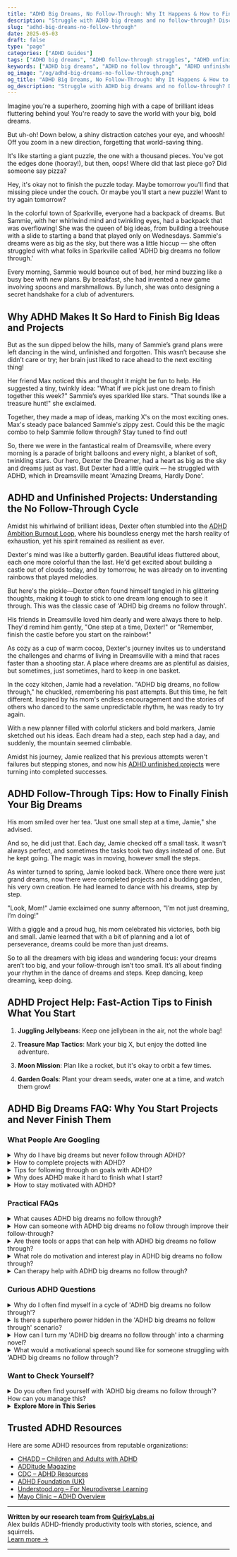 ```yaml
---
title: "ADHD Big Dreams, No Follow-Through: Why It Happens & How to Finally Finish Things"
description: "Struggle with ADHD big dreams and no follow-through? Discover why it happens, how to work with your brain, and start finishing what you imagine."
slug: "adhd-big-dreams-no-follow-through"
date: 2025-05-03
draft: false
type: "page"
categories: ["ADHD Guides"]
tags: ["ADHD big dreams", "ADHD follow-through struggles", "ADHD unfinished projects", "ADHD productivity hacks", "ADHD motivation tools", "finishing ADHD projects"]
keywords: ["ADHD big dreams", "ADHD no follow through", "ADHD unfinished projects", "how to finish tasks with ADHD", "ADHD productivity tips", "ADHD creative project follow-through"]
og_image: "/og/adhd-big-dreams-no-follow-through.png"
og_title: "ADHD Big Dreams, No Follow-Through: Why It Happens & How to Finally Finish Things"
og_description: "Struggle with ADHD big dreams and no follow-through? Discover why it happens, how to work with your brain, and start finishing what you imagine."
---
```


Imagine you're a superhero, zooming high with a cape of brilliant ideas fluttering behind you! You're ready to save the world with your big, bold dreams.

But uh-oh! Down below, a shiny distraction catches your eye, and whoosh! Off you zoom in a new direction, forgetting that world-saving thing.

It's like starting a giant puzzle, the one with a thousand pieces. You've got the edges done (hooray!), but then, oops! Where did that last piece go? Did someone say pizza?

Hey, it's okay not to finish the puzzle today. Maybe tomorrow you'll find that missing piece under the couch. Or maybe you'll start a new puzzle! Want to try again tomorrow?

In the colorful town of Sparkville, everyone had a backpack of dreams. But Sammie, with her whirlwind mind and twinkling eyes, had a backpack that was overflowing! She was the queen of big ideas, from building a treehouse with a slide to starting a band that played only on Wednesdays. Sammie's dreams were as big as the sky, but there was a little hiccup — she often struggled with what folks in Sparkville called 'ADHD big dreams no follow through.'

Every morning, Sammie would bounce out of bed, her mind buzzing like a busy bee with new plans. By breakfast, she had invented a new game involving spoons and marshmallows. By lunch, she was onto designing a secret handshake for a club of adventurers.

## Why ADHD Makes It So Hard to Finish Big Ideas and Projects

But as the sun dipped below the hills, many of Sammie’s grand plans were left dancing in the wind, unfinished and forgotten. This wasn’t because she didn’t care or try; her brain just liked to race ahead to the next exciting thing!

Her friend Max noticed this and thought it might be fun to help. He suggested a tiny, twinkly idea: "What if we pick just one dream to finish together this week?" Sammie’s eyes sparkled like stars. "That sounds like a treasure hunt!" she exclaimed.

Together, they made a map of ideas, marking X's on the most exciting ones. Max's steady pace balanced Sammie's zippy zest. Could this be the magic combo to help Sammie follow through? Stay tuned to find out!

So, there we were in the fantastical realm of Dreamsville, where every morning is a parade of bright balloons and every night, a blanket of soft, twinkling stars. Our hero, Dexter the Dreamer, had a heart as big as the sky and dreams just as vast. But Dexter had a little quirk — he struggled with ADHD, which in Dreamsville meant 'Amazing Dreams, Hardly Done'.

## ADHD and Unfinished Projects: Understanding the No Follow-Through Cycle

Amidst his whirlwind of brilliant ideas, Dexter often stumbled into the [ADHD Ambition Burnout Loop](/pages/adhd-ambition-burnout-loop/), where his boundless energy met the harsh reality of exhaustion, yet his spirit remained as resilient as ever.

Dexter's mind was like a butterfly garden. Beautiful ideas fluttered about, each one more colorful than the last. He'd get excited about building a castle out of clouds today, and by tomorrow, he was already on to inventing rainbows that played melodies.

But here's the pickle—Dexter often found himself tangled in his glittering thoughts, making it tough to stick to one dream long enough to see it through. This was the classic case of 'ADHD big dreams no follow through'.

His friends in Dreamsville loved him dearly and were always there to help. They'd remind him gently, "One step at a time, Dexter!" or "Remember, finish the castle before you start on the rainbow!"

As cozy as a cup of warm cocoa, Dexter's journey invites us to understand the challenges and charms of living in Dreamsville with a mind that races faster than a shooting star. A place where dreams are as plentiful as daisies, but sometimes, just sometimes, hard to keep in one basket.

In the cozy kitchen, Jamie had a revelation. "ADHD big dreams, no follow through," he chuckled, remembering his past attempts. But this time, he felt different. Inspired by his mom's endless encouragement and the stories of others who danced to the same unpredictable rhythm, he was ready to try again.

With a new planner filled with colorful stickers and bold markers, Jamie sketched out his ideas. Each dream had a step, each step had a day, and suddenly, the mountain seemed climbable.

Amidst his journey, Jamie realized that his previous attempts weren't failures but stepping stones, and now his [ADHD unfinished projects](/pages/adhd-unfinished-projects/) were turning into completed successes.

## ADHD Follow-Through Tips: How to Finally Finish Your Big Dreams

His mom smiled over her tea. "Just one small step at a time, Jamie," she advised.

And so, he did just that. Each day, Jamie checked off a small task. It wasn't always perfect, and sometimes the tasks took two days instead of one. But he kept going. The magic was in moving, however small the steps.

As winter turned to spring, Jamie looked back. Where once there were just grand dreams, now there were completed projects and a budding garden, his very own creation. He had learned to dance with his dreams, step by step.

"Look, Mom!" Jamie exclaimed one sunny afternoon, "I’m not just dreaming, I’m doing!"

With a giggle and a proud hug, his mom celebrated his victories, both big and small. Jamie learned that with a bit of planning and a lot of perseverance, dreams could be more than just dreams.

So to all the dreamers with big ideas and wandering focus: your dreams aren’t too big, and your follow-through isn’t too small. It’s all about finding your rhythm in the dance of dreams and steps. Keep dancing, keep dreaming, keep doing.

## ADHD Project Help: Fast-Action Tips to Finish What You Start

1. **Juggling Jellybeans**: Keep one jellybean in the air, not the whole bag!

2. **Treasure Map Tactics**: Mark your big X, but enjoy the dotted line adventure.

3. **Moon Mission**: Plan like a rocket, but it's okay to orbit a few times.

4. **Garden Goals**: Plant your dream seeds, water one at a time, and watch them grow!

## ADHD Big Dreams FAQ: Why You Start Projects and Never Finish Them

### What People Are Googling

<details><summary>Why do I have big dreams but never follow through ADHD?</summary><p>It's completely understandable to feel that way, and you're not alone in this experience. Having ADHD can mean that your brain gets really excited about big ideas and dreams, which is a wonderful trait! However, ADHD can also make it tricky to manage all the steps needed to follow through on those dreams, often due to challenges with planning, sustaining attention, or handling multiple tasks at once. Remember, recognizing this is already a big step forward, and with strategies tailored to how your brain works, you can start taking small, manageable steps towards your dreams.</p></details>
<details><summary>How to complete projects with ADHD?</summary><p>Completing projects with ADHD can definitely be a bit challenging, but remember, you've got this! A great strategy is to break the project into smaller, more manageable tasks. This can make it feel less overwhelming and provide frequent moments of accomplishment that boost your motivation. Also, consider using tools like timers for short work bursts (Pomodoro technique, anyone?) and rewards for milestones you achieve. Each step you complete is a victory, so celebrate your progress along the way!</p></details>
<details><summary>Tips for following through on goals with ADHD?</summary><p>Absolutely, setting and achieving goals with ADHD can sometimes feel like a tricky dance, but there are some cozy ways to make it a bit smoother. First, break your goals into bite-sized, manageable tasks that don’t feel too overwhelming—think of it as chopping a big, hearty loaf into thin, manageable slices. It’s also really helpful to use visual aids like colorful sticky notes or fun planners to keep your tasks visible and engaging. And don’t forget, celebrating small victories with a little treat or some well-deserved downtime can boost your motivation and keep the journey enjoyable.</p></details>
<details><summary>Why does ADHD make it hard to finish what I start?</summary><p>Absolutely, that's a great question! When you have ADHD, it can be tough to finish projects primarily due to challenges with sustained attention and interest. Your brain is wired to seek out new and exciting stimuli, which often means that once the initial excitement of a new task wears off, it becomes harder to stay engaged. Plus, ADHD can make it challenging to manage time and organize tasks effectively, which can further complicate completing projects. Remember, you're not alone in this, and finding strategies that work for you can really help.</p></details>
<details><summary>How to stay motivated with ADHD?</summary><p>Staying motivated with ADHD can indeed be a cozy challenge, like solving a puzzle by the fireside. Start by breaking tasks into smaller, more manageable pieces—think of them as mini-stories within a larger book, each with its own satisfying ending. Celebrate the completion of each part; perhaps with a little reward like a favorite snack or a five-minute dance break! Also, keep your workspace inviting and distraction-free, which can be as simple as a clean desk with just a hint of your favorite scent or a cheerful plant. These small, nurturing steps can make a big difference in keeping your motivation flowing.</p></details>



### Practical FAQs

<details><summary>What causes ADHD big dreams no follow through?</summary><p>Absolutely, it's great that you're looking into this! What you're describing is quite common for folks with ADHD. This happens because ADHD affects the brain's executive functions, which include planning, organizing, and completing tasks. When you have big dreams, your creativity is in full swing, but the follow-through can be tough when the brain struggles with these functions. It’s important to remember that this isn’t a flaw in character but a part of how the ADHD brain is wired. With the right strategies and supports, however, you can absolutely work towards bridging the gap between your dreams and your actions.</p></details>
<details><summary>How can someone with ADHD big dreams no follow through improve their follow-through?</summary><p>Absolutely, nurturing big dreams is wonderful, and I'm here to help you harness that beautiful energy! A great strategy is to break those big dreams down into smaller, more manageable tasks that don't feel as overwhelming. Consider using tools like planners or apps designed to help keep you on track. Additionally, having an accountability buddy — someone to check in with on your progress — can really empower you and transform your aspirations into achievements. Remember, every small step you take is a piece of the puzzle fitting perfectly into your big dream!</p></details>
<details><summary>Are there tools or apps that can help with ADHD big dreams no follow through?</summary><p>Absolutely, there are some wonderful tools and apps designed to help those with ADHD follow through on their big dreams! Apps like Trello or Asana can be fantastic for breaking down big projects into manageable tasks, helping you keep track of progress in a very visual and satisfying way. Another great option is Todoist, which allows you to set reminders and prioritize what’s most important, keeping you focused on the steps needed to achieve your goals. Remember, it’s all about finding the right tools that resonate with your personal workflow, so feel free to experiment a little to find what best supports your success.</p></details>
<details><summary>What role do motivation and interest play in ADHD big dreams no follow through?</summary><p>Oh, that's such a great question! In ADHD, motivation and interest are huge players when it comes to chasing big dreams. Often, someone with ADHD feels intensely drawn to projects that spark their interest, lighting up that part of the brain responsible for excitement and engagement. However, the challenge often comes with sustaining that motivation through less stimulating parts of the process, leading to the common experience of "no follow-through." It's not a lack of desire or capability, but rather finding ways to keep the flame of initial interest alive that can really help bridge the gap from dream to reality.</p></details>
<details><summary>Can therapy help with ADHD big dreams no follow through?</summary><p>Absolutely, therapy can be a wonderful resource when you're feeling stuck with big dreams and finding it tough to follow through due to ADHD. It's like having a supportive guide by your side, helping you navigate through the fog of overwhelm and procrastination. Therapists can work with you to develop personalized strategies that leverage your strengths, making your goals more achievable. Plus, they provide a safe space to explore any underlying feelings or hurdles, helping clear the path towards your dreams.</p></details>



### Curious ADHD Questions

<details><summary>Why do I often find myself in a cycle of 'ADHD big dreams no follow through'?</summary><p>Ah, that's such a common feeling in the ADHD community, and you're definitely not alone in this. Often, folks with ADHD have a mind buzzing with big, brilliant ideas, which is truly a superpower! However, the challenge usually comes with the follow-through because ADHD can affect your ability to manage time, prioritize tasks, and maintain focus over longer periods. Remember, this doesn't reflect on your potential or worth; it's just a part of the unique wiring of your brain. Exploring strategies like breaking tasks into smaller steps or using reminders can help manage these cycles more effectively.</p></details>
<details><summary>Is there a superhero power hidden in the 'ADHD big dreams no follow through' scenario?</summary><p>Absolutely, there's a kind of superpower in those big dreams! People with ADHD often have incredibly creative and quick minds, allowing them to dream bigger and see possibilities where others might not. This keen ability to brainstorm and imagine innovative solutions is truly a gift. While follow-through can be challenging, the initial spark and vision you bring is invaluable and, with the right strategies and support, can absolutely lead to wonderful achievements.</p></details>
<details><summary>How can I turn my 'ADHD big dreams no follow through' into a charming novel?</summary><p>What a wonderful idea to channel your big dreams into creating a novel! Begin by jotting down the vivid ideas and dreams that come to mind, no matter how big or scattered they may seem. Then, try to find a theme or a character that connects with these ideas, giving a loose structure to your story. Remember, your unique way of seeing the world is your superpower in storytelling, so let those dreams flow onto the pages, and don't worry about perfection on the first go. Cozy up with your favorite notebook or laptop, and start weaving your dreams into chapters; before you know it, you'll have a draft that's uniquely yours! 📚✨</p></details>
<details><summary>What would a motivational speech sound like for someone struggling with 'ADHD big dreams no follow through'?</summary><p>Picture this: you're wrapped up in your favorite cozy blanket, sipping something warm, and I'm right here to tell you, "It's perfectly okay to have big dreams and struggle with the follow-through." That's a part of your unique, vibrant journey. Each dream you have is a sign of your creative and enthusiastic spirit! Let's break those dreams down into bite-sized steps together, celebrate each small victory, and find strategies that play to your strengths. Remember, every step forward, no matter how small, is a leap towards realizing your big dreams. You've got this!</p></details>



### Want to Check Yourself?

<details><summary>Do you often find yourself with 'ADHD big dreams no follow through'? How can you manage this?</summary><p>Absolutely, it's quite common to have grand plans and then struggle with the follow-through when you have ADHD. This happens because the excitement and creativity that come with dreaming big can be really energizing, but maintaining focus through the more mundane steps of execution can be challenging. A good way to manage this is by breaking your big dreams into smaller, more manageable tasks. Celebrate each small victory along the way, and if you find yourself faltering, consider enlisting the support of a friend or a coach who understands your unique strengths and challenges. This can keep the momentum going, making the journey as rewarding as the dream itself!</p></details>

<script type="application/ld+json">
{
  "@context": "https://schema.org",
  "@type": "FAQPage",
  "mainEntity": [
    {
      "@type": "Question",
      "name": "Why do I have big dreams but never follow through ADHD?",
      "acceptedAnswer": {
        "@type": "Answer",
        "text": "It's completely understandable to feel that way, and you're not alone in this experience. Having ADHD can mean that your brain gets really excited about big ideas and dreams, which is a wonderful trait! However, ADHD can also make it tricky to manage all the steps needed to follow through on those dreams, often due to challenges with planning, sustaining attention, or handling multiple tasks at once. Remember, recognizing this is already a big step forward, and with strategies tailored to how your brain works, you can start taking small, manageable steps towards your dreams."
      }
    },
    {
      "@type": "Question",
      "name": "How to complete projects with ADHD?",
      "acceptedAnswer": {
        "@type": "Answer",
        "text": "Completing projects with ADHD can definitely be a bit challenging, but remember, you've got this! A great strategy is to break the project into smaller, more manageable tasks. This can make it feel less overwhelming and provide frequent moments of accomplishment that boost your motivation. Also, consider using tools like timers for short work bursts (Pomodoro technique, anyone?) and rewards for milestones you achieve. Each step you complete is a victory, so celebrate your progress along the way!"
      }
    },
    {
      "@type": "Question",
      "name": "Tips for following through on goals with ADHD?",
      "acceptedAnswer": {
        "@type": "Answer",
        "text": "Absolutely, setting and achieving goals with ADHD can sometimes feel like a tricky dance, but there are some cozy ways to make it a bit smoother. First, break your goals into bite-sized, manageable tasks that don\u2019t feel too overwhelming\u2014think of it as chopping a big, hearty loaf into thin, manageable slices. It\u2019s also really helpful to use visual aids like colorful sticky notes or fun planners to keep your tasks visible and engaging. And don\u2019t forget, celebrating small victories with a little treat or some well-deserved downtime can boost your motivation and keep the journey enjoyable."
      }
    },
    {
      "@type": "Question",
      "name": "Why does ADHD make it hard to finish what I start?",
      "acceptedAnswer": {
        "@type": "Answer",
        "text": "Absolutely, that's a great question! When you have ADHD, it can be tough to finish projects primarily due to challenges with sustained attention and interest. Your brain is wired to seek out new and exciting stimuli, which often means that once the initial excitement of a new task wears off, it becomes harder to stay engaged. Plus, ADHD can make it challenging to manage time and organize tasks effectively, which can further complicate completing projects. Remember, you're not alone in this, and finding strategies that work for you can really help."
      }
    },
    {
      "@type": "Question",
      "name": "How to stay motivated with ADHD?",
      "acceptedAnswer": {
        "@type": "Answer",
        "text": "Staying motivated with ADHD can indeed be a cozy challenge, like solving a puzzle by the fireside. Start by breaking tasks into smaller, more manageable pieces\u2014think of them as mini-stories within a larger book, each with its own satisfying ending. Celebrate the completion of each part; perhaps with a little reward like a favorite snack or a five-minute dance break! Also, keep your workspace inviting and distraction-free, which can be as simple as a clean desk with just a hint of your favorite scent or a cheerful plant. These small, nurturing steps can make a big difference in keeping your motivation flowing."
      }
    }
  ]
}
</script>
<script type="application/ld+json">
{
  "@context": "https://schema.org",
  "@type": "Article",
  "author": {
    "@type": "Person",
    "name": "QuirkyLabs",
    "url": "https://quirkylabs.ai/about"
  },
  "headline": "ADHD big dreams no follow through: \"Unleash Your ADHD: Big Dreams, No Follow-Through Fix!\"",
  "mainEntityOfPage": "https://blog.quirkylabs.ai/pages/adhd-big-dreams-no-follow-through/",
  "datePublished": "2025-05-03"
}
</script>
<script type="application/ld+json">
{
  "@context": "https://schema.org",
  "@type": "BreadcrumbList",
  "itemListElement": [
    {
      "@type": "ListItem",
      "position": 1,
      "name": "Home",
      "item": "https://quirkylabs.ai/"
    },
    {
      "@type": "ListItem",
      "position": 2,
      "name": "Blog",
      "item": "https://blog.quirkylabs.ai/"
    },
    {
      "@type": "ListItem",
      "position": 3,
      "name": "ADHD big dreams no follow through: \"Unleash Your ADHD: Big Dreams, No Follow-Through Fix!\"",
      "item": "https://blog.quirkylabs.ai/pages/adhd-big-dreams-no-follow-through/"
    }
  ]
}
</script>

<details>
<summary><strong>Explore More in This Series</strong></summary>

- [Adhd Fear Of Failure](/pages/adhd-fear-of-failure/)
- [Adhd Followthrough Fatigue](/pages/adhd-followthrough-fatigue/)
- [Adhd Sabotaging Success](/pages/adhd-sabotaging-success/)
- [Adhd Dreams Vs Reality](/pages/adhd-dreams-vs-reality/)
- [Adhd Brilliant But Blocked](/pages/adhd-brilliant-but-blocked/)
- [Adhd Scared Of Commitment](/pages/adhd-scared-of-commitment/)
- [Adhd Motivation Vanishes](/pages/adhd-motivation-vanishes/)
- [Adhd Unfinished Projects](/pages/adhd-unfinished-projects/)
</details>



## Trusted ADHD Resources

Here are some ADHD resources from reputable organizations:

- [CHADD – Children and Adults with ADHD](https://chadd.org)
- [ADDitude Magazine](https://www.additudemag.com)
- [CDC – ADHD Resources](https://www.cdc.gov/ncbddd/adhd)
- [ADHD Foundation (UK)](https://www.adhdfoundation.org.uk)
- [Understood.org – For Neurodiverse Learning](https://www.understood.org)
- [Mayo Clinic – ADHD Overview](https://www.mayoclinic.org/diseases-conditions/adhd)


---

**Written by our research team from [QuirkyLabs.ai](https://quirkylabs.ai)**  
Alex builds ADHD-friendly productivity tools with stories, science, and squirrels.  
[Learn more →](https://quirkylabs.ai)

---
